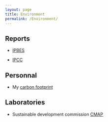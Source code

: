 ```yaml
---
layout: page
title: Environment
permalink: /Environment/
---
```




## Reports

* [IPBES](https://ipbes.net/global-assessment)

* [IPCC](https://www.ipcc.ch/reports/)

## Personnal

* My [carbon footprint](_posts/carbon-footprint.markdown)

## Laboratories

* Sustainable development commission [CMAP](https://portail.polytechnique.edu/cmap/fr/le-laboratoire/commission-developpement-durable)